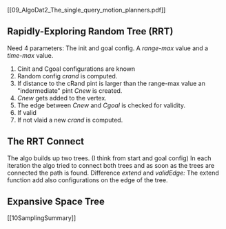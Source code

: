 [[09_AlgoDat2_The_single_query_motion_planners.pdf]]

## Rapidly-Exploring Random Tree (RRT)
Need 4 parameters: 
The init and goal config. 
A *range-max* value and a *time-max* value.

1. Cinit and Cgoal configurations are known
2. Random config *crand* is computed. 
3. If distance to the cRand pint is larger than the range-max value an "indermediate" pint *Cnew* is created. 
4. *Cnew* gets added to the vertex.
5. The edge between *Cnew* and *Cgoal* is checked for validity. 
6. If valid 
7. If not vlaid a new *crand* is computed. 

## The RRT Connect
The algo builds up two trees. (I think from start and goal config)
In each iteration the algo tried to connect both trees and as soon as the trees are connected the path is found. 
Difference *extend* and *validEdge:* The extend function add also configurations on the edge of the tree. 

## Expansive Space Tree

[[10SamplingSummary]]